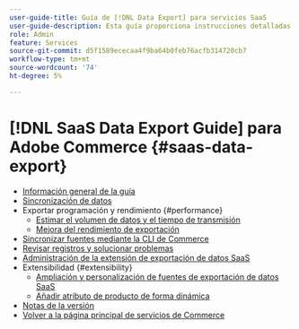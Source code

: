 ```yaml
---
user-guide-title: Guía de [!DNL Data Export] para servicios SaaS
user-guide-description: Esta guía proporciona instrucciones detalladas para usar la extensión  [!DNL Data Export] para los servicios SaaS de Adobe Commerce.
role: Admin
feature: Services
source-git-commit: d5f1589ececaa4f9ba64b0feb76acfb314720cb7
workflow-type: tm+mt
source-wordcount: '74'
ht-degree: 5%

---
```


# [!DNL SaaS Data Export Guide] para Adobe Commerce {#saas-data-export}

- [Información general de la guía](overview.md)
- [Sincronización de datos](data-synchronization.md)
- Exportar programación y rendimiento {#performance}
   - [Estimar el volumen de datos y el tiempo de transmisión](estimate-data-volume-sync-time.md)
   - [Mejora del rendimiento de exportación](customize-export-processing.md)
- [Sincronizar fuentes mediante la CLI de Commerce](data-export-cli-commands.md)
- [Revisar registros y solucionar problemas](troubleshooting-logging.md)
- [Administración de la extensión de exportación de datos SaaS](manage-extension.md)
- Extensibilidad {#extensibility}
   - [Ampliación y personalización de fuentes de exportación de datos SaaS](extensibility-and-customizations.md)
   - [Añadir atributo de producto de forma dinámica](add-attribute-dynamically.md)
- [Notas de la versión](release-notes.md)
- [Volver a la página principal de servicios de Commerce](https://experienceleague.adobe.com/docs/commerce/user-guides/home.html?lang=es)
